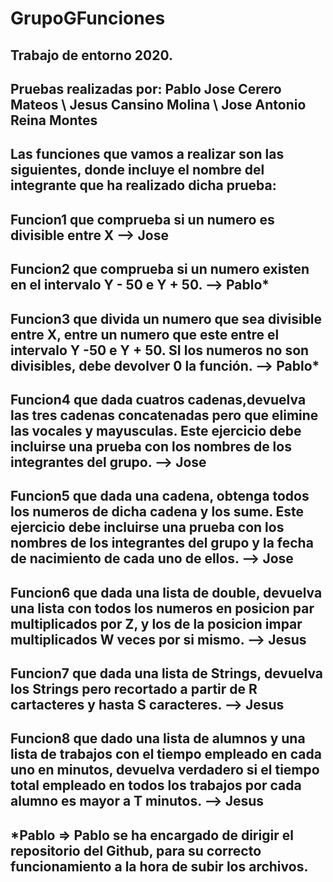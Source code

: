 # GrupoGFunciones
Trabajo de entorno 2020.
-------------------------------------------------------------------------
Pruebas realizadas por: Pablo Jose Cerero Mateos \\ Jesus Cansino Molina \\ Jose Antonio Reina Montes
-------------------------------------------------------------------------

Las funciones que vamos a realizar son las siguientes, donde incluye el nombre del integrante que ha realizado dicha prueba:
-----------------------------------------------------------------------------------

Funcion1 que comprueba si un numero es divisible entre X  --> Jose
----------------------------------------------------------------------------
Funcion2 que comprueba si un numero existen en el intervalo Y - 50 e Y + 50. --> Pablo*
----------------------------------------------------------------------------
Funcion3 que divida un numero que sea divisible entre X, entre un numero que este entre el intervalo Y -50 e Y + 50. SI los numeros no son divisibles, debe devolver 0 la función. --> Pablo*
----------------------------------------------------------------------------
Funcion4 que dada cuatros cadenas,devuelva las tres cadenas concatenadas pero que elimine las vocales y mayusculas. Este ejercicio debe incluirse una prueba con los nombres de los integrantes del grupo. --> Jose
----------------------------------------------------------------------------
Funcion5 que dada una cadena, obtenga todos los numeros de dicha cadena y los sume. Este ejercicio debe incluirse una prueba con los nombres de los integrantes del grupo y la fecha de nacimiento de cada uno de ellos. --> Jose
----------------------------------------------------------------------------
Funcion6 que dada una lista de double, devuelva una lista con todos los numeros en posicion par multiplicados por Z, y los de la posicion impar multiplicados W veces por si mismo. --> Jesus
----------------------------------------------------------------------------
Funcion7 que dada una lista de Strings, devuelva los Strings pero recortado a partir de R cartacteres y hasta S caracteres. --> Jesus
----------------------------------------------------------------------------
Funcion8 que dado una lista de alumnos y una lista de trabajos con el tiempo empleado en cada uno en minutos, devuelva verdadero si el tiempo total empleado en todos los trabajos por cada alumno es mayor a T minutos. --> Jesus
----------------------------------------------------------------------------

*Pablo => Pablo se ha encargado de dirigir el repositorio del Github, para su correcto funcionamiento a la hora de subir los archivos.
----------------------------------------------------------------------------